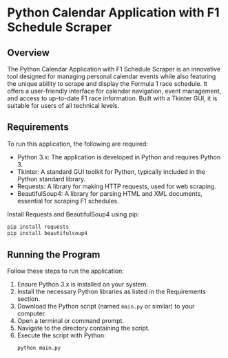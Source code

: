 
# Python Calendar Application with F1 Schedule Scraper

## Overview
The Python Calendar Application with F1 Schedule Scraper is an innovative tool designed for managing personal calendar events while also featuring the unique ability to scrape and display the Formula 1 race schedule. It offers a user-friendly interface for calendar navigation, event management, and access to up-to-date F1 race information. Built with a Tkinter GUI, it is suitable for users of all technical levels.

## Requirements
To run this application, the following are required:
- Python 3.x: The application is developed in Python and requires Python 3.
- Tkinter: A standard GUI toolkit for Python, typically included in the Python standard library.
- Requests: A library for making HTTP requests, used for web scraping.
- BeautifulSoup4: A library for parsing HTML and XML documents, essential for scraping F1 schedules.

Install Requests and BeautifulSoup4 using pip:
```bash
pip install requests
pip install beautifulsoup4
```

## Running the Program
Follow these steps to run the application:
1. Ensure Python 3.x is installed on your system.
2. Install the necessary Python libraries as listed in the Requirements section.
3. Download the Python script (named `main.py` or similar) to your computer.
4. Open a terminal or command prompt.
5. Navigate to the directory containing the script.
6. Execute the script with Python:
   ```bash
   python main.py
   ```

